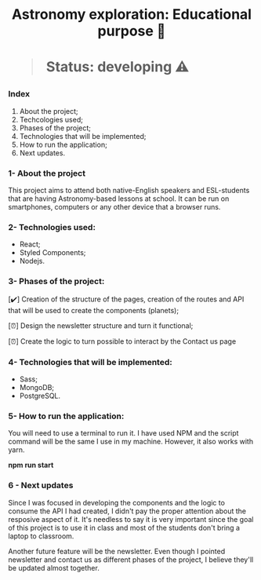 <h1 align="center"> Astronomy exploration: Educational purpose 🔭 <h1/> 

 > Status: developing ⚠️
  
### Index  
 1) About the project;
 2) Techcologies used;
 3) Phases of the project;
 4) Technologies that will be implemented;
 5) How to run the application;
 6) Next updates. 
  
### 1- About the project

This project aims to attend both native-English speakers and ESL-students that are having Astronomy-based lessons at school. It can be run on smartphones, computers or any other device that a browser runs.
  
### 2- Technologies used:
 
  + React;
  + Styled Components;
  + Nodejs.
  
### 3- Phases of the project:
  
  [✔️] Creation of the structure of the pages, creation of the routes and API that will be used to create the components (planets);
  
  [⏰] Design the newsletter structure and turn it functional;
  
  [⏰] Create the logic to turn possible to interact by the Contact us page
  
### 4- Technologies that will be implemented:
  
  + Sass;
  + MongoDB;
  + PostgreSQL.
  
### 5- How to run the application:
  
  You will need to use a terminal to run it. I have used NPM and the script command will be the same I use in my machine. However, it also works with yarn.
  
  <strong>npm run start</strong>
  
### 6 - Next updates
    
Since I was focused in developing the components and the logic to consume the API I had created, I didn't pay the proper attention about the resposive aspect of it. It's needless to say it is very important since the goal of this project is to use it in class and most of the students don't bring a laptop to classroom.
    
Another future feature will be the newsletter. Even though I pointed newsletter and contact us as different phases of the project, I believe they'll be updated almost together.
  
  
  



